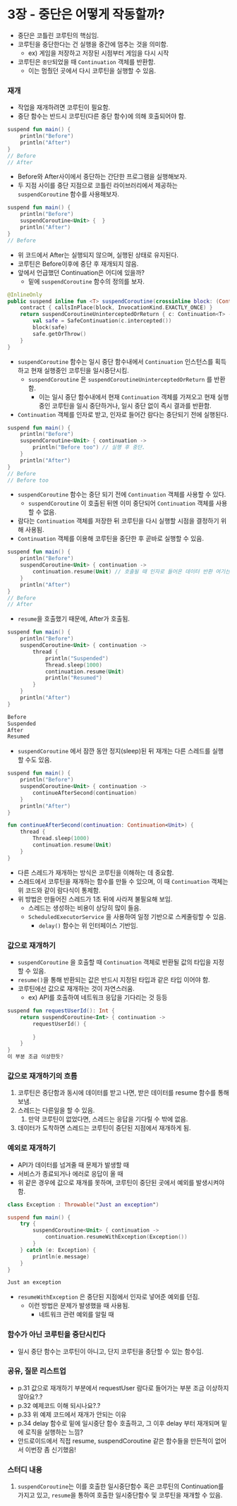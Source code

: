 # 3장 - 중단은 어떻게 작동할까?

- 중단은 코틀린 코루틴의 핵심임.
- 코루틴을 중단한다는 건 실행을 중간에 멈추는 것을 의미함.
    - ex) 게임을 저장하고 저장된 시점부터 게임을 다시 시작
- 코루틴은 `중단`되었을 때 `Continuation` 객체를 반환함.
    - 이는 멈췄던 곳에서 다시 코루틴을 실행할 수 있음.

### 재개

- 작업을 재개하려면 코루틴이 필요함.
- 중단 함수는 반드시 코루틴(다른 중단 함수)에 의해 호출되어야 함.

```kotlin
suspend fun main() {
    println("Before")
    println("After")
}
// Before
// After
```

- Before와 After사이에서 중단하는 간단한 프로그램을 실행해보자.
- 두 지점 사이를 중단 지점으로 코틀린 라이브러리에서 제공하는 `suspendCoroutine` 함수를 사용해보자.

```kotlin
suspend fun main() {
    println("Before")
    suspendCoroutine<Unit> {  }
    println("After")
}
// Before
```

- 위 코드에서 After는 실행되지 않으며, 실행된 상태로 유지된다.
- 코루틴은 Before이후에 중단 후 재개되지 않음.
- 앞에서 언급했던 Continuation은 어디에 있을까?
    - 밑에 `suspendCoroutine` 함수의 정의를 보자.

```kotlin
@InlineOnly
public suspend inline fun <T> suspendCoroutine(crossinline block: (Continuation<T>) -> Unit): T {
    contract { callsInPlace(block, InvocationKind.EXACTLY_ONCE) }
    return suspendCoroutineUninterceptedOrReturn { c: Continuation<T> ->
        val safe = SafeContinuation(c.intercepted())
        block(safe)
        safe.getOrThrow()
    }
}
```

- `suspendCoroutine` 함수는 일시 중단 함수내에서 `Continuation` 인스턴스를 획득하고 현재 실행중인 코루틴을 일시중단시킴.
    - `suspendCoroutine` 은 `suspendCoroutineUninterceptedOrReturn` 를 반환함.
        - 이는 일시 중단 함수내에서 현재 `Continuation` 객체를 가져오고 현재 실행 중인 코루틴을 일시 중단하거나, 일시 중단 없이 즉시 결과를 반환함.
- `Continuation` 객체를 인자로 받고, 인자로 들어간 람다는 중단되기 전에 실행된다.

```kotlin
suspend fun main() {
    println("Before")
    suspendCoroutine<Unit> { continuation ->
        println("Before too") // 실행 후 중단.
    }
    println("After")
}
// Before
// Before too
```

- `suspendCoroutine` 함수는 중단 되기 전에 `Continuation` 객체를 사용할 수 있다.
    - `suspendCoroutine` 이 호출된 뒤엔 이미 중단되어  `Continuation` 객체를 사용할 수 없음.
- 람다는 `Continuation` 객체를 저장한 뒤 코루틴을 다시 실행할 시점을 결정하기 위해 사용됨.
- `Continuation` 객체를 이용해 코루틴을 중단한 후 곧바로 실행할 수 있음.

```kotlin
suspend fun main() {
    println("Before")
    suspendCoroutine<Unit> { continuation ->
        continuation.resume(Unit) // 호출될 때 인자로 들어온 데이터 반환 여기선 Unit
    }
    println("After")
}
// Before
// After
```

- `resume`을 호출했기 때문에, After가 호출됨.

```kotlin
suspend fun main() {
    println("Before")
    suspendCoroutine<Unit> { continuation ->
        thread {
            println("Suspended")
            Thread.sleep(1000)
            continuation.resume(Unit)
            println("Resumed")
        }
    }
    println("After")
}

Before
Suspended
After
Resumed
```

- `suspendCoroutine` 에서 잠깐 동안 정지(sleep)된 뒤 재개는 다른 스레드를 실행 할 수도 있음.

```kotlin
suspend fun main() {
    println("Before")
    suspendCoroutine<Unit> { continuation ->
        continueAfterSecond(continuation)
    }
    println("After")
}

fun continueAfterSecond(continuation: Continuation<Unit>) {
    thread {
        Thread.sleep(1000)
        continuation.resume(Unit)
    }
}
```

- 다른 스레드가 재개하는 방식은 코루틴을 이해하는 데 중요함.
- 스레드에서 코루틴을 재개하는 함수를 만들 수 있으며, 이 때 `Continuation` 객체는 위 코드와 같이 람다식이 통제함.
- 위 방법은 만들어진 스레드가 1초 뒤에 사라져 불필요해 보임.
    - 스레드는 생성하는 비용이 상당히 많이 들음.
    - `ScheduledExecutorService` 을 사용하여 일정 기반으로 스케줄링할 수 있음.
        - `delay()` 함수는 위 인터페이스 기반임.

### 값으로 재개하기

- `suspendCoroutine` 을 호출할 때 `Continuation` 객체로 반환될 값의 타입을 지정할 수 있음.
- `resume()`을 통해 반환되는 값은 반드시 지정된 타입과 같은 타입 이어야 함.
- 코루틴에선 값으로 재개하는 것이 자연스러움.
    - ex) API를 호출하여 네트워크 응답을 기다리는 것 등등

```kotlin
suspend fun requestUserId(): Int {
    return suspendCoroutine<Int> { continuation ->
        requestUserId() {
            
        }
    }
}
이 부분 조금 이상한듯?
```

### 값으로 재개하기의 흐름

1. 코루틴은 중단함과 동시에 데이터를 받고 나면, 받은 데이터를 resume 함수를 통해 보냄.
2. 스레드는 다른일을 할 수 있음. 
    1. 만약 코루틴이 없었다면, 스레드는 응답을 기다릴 수 밖에 없음.
3. 데이터가 도착하면 스레드는 코루틴이 중단된 지점에서 재개하게 됨.

### 예외로 재개하기

- API가 데이터를 넘겨줄 때 문제가 발생할 때
- 서비스가 종료되거나 에러로 응답이 올 때
- 위 같은 경우에 값으로 재개를 못하며, 코루틴이 중단된 곳에서 예외를 발생시켜야 함.

```kotlin
class Exception : Throwable("Just an exception")

suspend fun main() {
    try {
        suspendCoroutine<Unit> { continuation -> 
            continuation.resumeWithException(Exception())
        }
    } catch (e: Exception) {
        println(e.message)
    }
}

Just an exception
```

- `resumeWithException` 은 중단된 지점에서 인자로 넣어준 예외를 던짐.
    - 이런 방법은 문제가 발생했을 때 사용됨.
        - 네트워크 관련 예외를 알릴 때

### 함수가 아닌 코루틴을 중단시킨다

- 일시 중단 함수는 코루틴이 아니고, 단지 코루틴을 중단할 수 있는 함수임.

### 공유, 질문 리스트업

- p.31 값으로 재개하기 부분에서 requestUser 람다로 들어가는 부분 조금 이상하지 않아요?.?
- p.32 예제코드 이해 되시나요?.?
- p.33 위 예제 코드에서 재개가 안되는 이유
- p.34 delay 함수로 밑에 일시중단 함수 호출하고, 그 이후 delay 부터 재개되며 밑에 로직을 실행하는 느낌?
- 안드로이드에서 직접 resume, suspendCoroutine 같은 함수들을 만든적이 없어서 이번장 좀 신기했음!

### 스터디 내용
1. `suspendCoroutine`는 이를 호출한 일시중단함수 혹은 코루틴의 Continuation를 가지고 있고, `resume`을 통하여 호출한 일시중단함수 및 코루틴을 재개할 수 있음.
